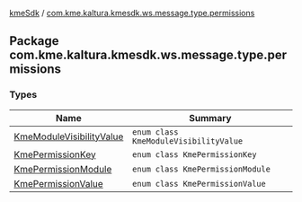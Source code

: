 [kmeSdk](../index.md) / [com.kme.kaltura.kmesdk.ws.message.type.permissions](./index.md)

## Package com.kme.kaltura.kmesdk.ws.message.type.permissions

### Types

| Name | Summary |
|---|---|
| [KmeModuleVisibilityValue](-kme-module-visibility-value/index.md) | `enum class KmeModuleVisibilityValue` |
| [KmePermissionKey](-kme-permission-key/index.md) | `enum class KmePermissionKey` |
| [KmePermissionModule](-kme-permission-module/index.md) | `enum class KmePermissionModule` |
| [KmePermissionValue](-kme-permission-value/index.md) | `enum class KmePermissionValue` |
